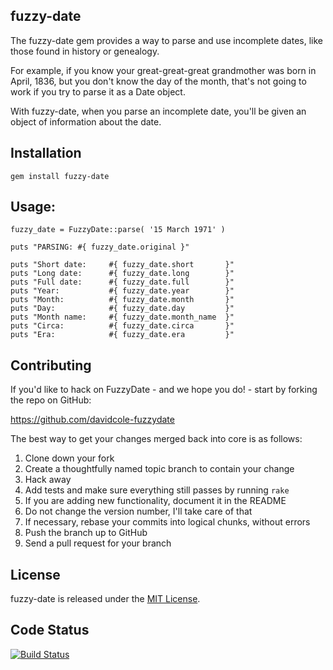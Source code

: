 ## fuzzy-date

The fuzzy-date gem provides a way to parse and use incomplete dates, like those found in history or genealogy.

For example, if you know your great-great-great grandmother was born in April, 1836, but you don't know the day of the month, that's not going to work if you try to parse it as a Date object.

With fuzzy-date, when you parse an incomplete date, you'll be given an object of information about the date.

## Installation

  `gem install fuzzy-date`

## Usage:

	fuzzy_date = FuzzyDate::parse( '15 March 1971' )

	puts "PARSING: #{ fuzzy_date.original }"

	puts "Short date:     #{ fuzzy_date.short       }"
	puts "Long date:      #{ fuzzy_date.long        }"
	puts "Full date:      #{ fuzzy_date.full        }"
	puts "Year:           #{ fuzzy_date.year        }"
	puts "Month:          #{ fuzzy_date.month       }"
	puts "Day:            #{ fuzzy_date.day         }"
	puts "Month name:     #{ fuzzy_date.month_name  }"
	puts "Circa:          #{ fuzzy_date.circa       }"
	puts "Era:            #{ fuzzy_date.era         }"

## Contributing

If you'd like to hack on FuzzyDate - and we hope you do! - start by forking the repo on GitHub:

https://github.com/davidcole-fuzzydate

The best way to get your changes merged back into core is as follows:

1. Clone down your fork
1. Create a thoughtfully named topic branch to contain your change
1. Hack away
1. Add tests and make sure everything still passes by running `rake`
1. If you are adding new functionality, document it in the README
1. Do not change the version number, I'll take care of that
1. If necessary, rebase your commits into logical chunks, without errors
1. Push the branch up to GitHub
1. Send a pull request for your branch

## License

fuzzy-date is released under the [MIT License](http://www.opensource.org/licenses/MIT).

## Code Status

[![Build Status](https://travis-ci.org/davidcole/fuzzy-date.svg?branch=master)](https://travis-ci.org/davidcole/fuzzy-date)